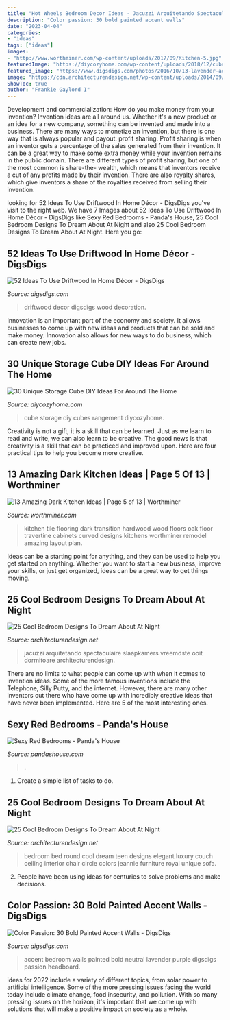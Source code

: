 ```yaml
---
title: "Hot Wheels Bedroom Decor Ideas - Jacuzzi Arquitetando Spectaculaire Slaapkamers Vreemdste Ooit Dormitoare Architecturendesign"
description: "Color passion: 30 bold painted accent walls"
date: "2023-04-04"
categories:
- "ideas"
tags: ["ideas"]
images:
- "http://www.worthminer.com/wp-content/uploads/2017/09/Kitchen-5.jpg"
featuredImage: "https://diycozyhome.com/wp-content/uploads/2018/12/cube-storage-diy-2.jpg"
featured_image: "https://www.digsdigs.com/photos/2016/10/13-lavender-accent-wall-gives-this-neutral-bedroom-a-girlish-feel.jpg"
image: "https://cdn.architecturendesign.net/wp-content/uploads/2014/09/17-romance-suite-hotel.jpg"
ShowToc: true
author: "Frankie Gaylord I"
---
```



Development and commercialization: How do you make money from your invention?
Invention ideas are all around us. Whether it's a new product or an idea for a new company, something can be invented and made into a business. There are many ways to monetize an invention, but there is one way that is always popular and payout: profit sharing. Profit sharing is when an inventor gets a percentage of the sales generated from their invention. It can be a great way to make some extra money while your invention remains in the public domain. There are different types of profit sharing, but one of the most common is share-the- wealth, which means that inventors receive a cut of any profits made by their invention. There are also royalty shares, which give inventors a share of the royalties received from selling their invention.

	

		
looking for 52 Ideas To Use Driftwood In Home Décor - DigsDigs you've visit to the right web. We have 7 Images about 52 Ideas To Use Driftwood In Home Décor - DigsDigs like Sexy Red Bedrooms - Panda&#039;s House, 25 Cool Bedroom Designs To Dream About At Night and also 25 Cool Bedroom Designs To Dream About At Night. Here you go:
		
    
## 52 Ideas To Use Driftwood In Home Décor - DigsDigs

<img loading=lazy src="https://www.digsdigs.com/photos/ideas-to-use-driftwood-in-home-decor-47.jpg" onerror="this.onerror=null;this.src='https://tse4.mm.bing.net/th?id=OIP.PXKq9Jr7bHtfsqb_88v1qwAAAA&amp;pid=15.1';" alt="52 Ideas To Use Driftwood In Home Décor - DigsDigs">

_Source: digsdigs.com_

>driftwood decor digsdigs wood decoration. 

	

Innovation is an important part of the economy and society. It allows businesses to come up with new ideas and products that can be sold and make money. Innovation also allows for new ways to do business, which can create new jobs.

    
## 30 Unique Storage Cube DIY Ideas For Around The Home

<img loading=lazy src="https://diycozyhome.com/wp-content/uploads/2018/12/cube-storage-diy-2.jpg" onerror="this.onerror=null;this.src='https://tse3.mm.bing.net/th?id=OIP.-0EqDl1h2qzS2EAvqOqp_wHaD4&amp;pid=15.1';" alt="30 Unique Storage Cube DIY Ideas For Around The Home">

_Source: diycozyhome.com_

>cube storage diy cubes rangement diycozyhome. 

	

Creativity is not a gift, it is a skill that can be learned. Just as we learn to read and write, we can also learn to be creative. The good news is that creativity is a skill that can be practiced and improved upon. Here are four practical tips to help you become more creative.

    
## 13 Amazing Dark Kitchen Ideas | Page 5 Of 13 | Worthminer

<img loading=lazy src="http://www.worthminer.com/wp-content/uploads/2017/09/Kitchen-5.jpg" onerror="this.onerror=null;this.src='https://tse4.mm.bing.net/th?id=OIP._3q-mennBE2hMlaLak5zQQHaLJ&amp;pid=15.1';" alt="13 Amazing Dark Kitchen Ideas | Page 5 of 13 | Worthminer">

_Source: worthminer.com_

>kitchen tile flooring dark transition hardwood wood floors oak floor travertine cabinets curved designs kitchens worthminer remodel amazing layout plan. 

	

Ideas can be a starting point for anything, and they can be used to help you get started on anything. Whether you want to start a new business, improve your skills, or just get organized, ideas can be a great way to get things moving.

    
## 25 Cool Bedroom Designs To Dream About At Night

<img loading=lazy src="https://cdn.architecturendesign.net/wp-content/uploads/2014/09/17-romance-suite-hotel.jpg" onerror="this.onerror=null;this.src='https://tse3.mm.bing.net/th?id=OIP.dArfE73hVXE8GGnsl6aDRwHaE8&amp;pid=15.1';" alt="25 Cool Bedroom Designs To Dream About At Night">

_Source: architecturendesign.net_

>jacuzzi arquitetando spectaculaire slaapkamers vreemdste ooit dormitoare architecturendesign. 

	

There are no limits to what people can come up with when it comes to invention ideas. Some of the more famous inventions include the Telephone, Silly Putty, and the internet. However, there are many other inventors out there who have come up with incredibly creative ideas that have never been implemented. Here are 5 of the most interesting ones.

    
## Sexy Red Bedrooms - Panda&#039;s House

<img loading=lazy src="http://www.pandashouse.com/wp-content/uploads/2013/04/luxury-red-bedroom.jpg" onerror="this.onerror=null;this.src='https://tse1.mm.bing.net/th?id=OIP.TjHnLSsfLChtZOlaBUxYbwHaJQ&amp;pid=15.1';" alt="Sexy Red Bedrooms - Panda&#039;s House">

_Source: pandashouse.com_

>. 

	

1. Create a simple list of tasks to do.

    
## 25 Cool Bedroom Designs To Dream About At Night

<img loading=lazy src="http://cdn.architecturendesign.net/wp-content/uploads/2014/09/18-round-velvet-elegant-bed.jpg" onerror="this.onerror=null;this.src='https://tse2.mm.bing.net/th?id=OIP.jitgndKbMNPfPxANAJ5B_AHaHa&amp;pid=15.1';" alt="25 Cool Bedroom Designs To Dream About At Night">

_Source: architecturendesign.net_

>bedroom bed round cool dream teen designs elegant luxury couch ceiling interior chair circle colors jeannie furniture royal unique sofa. 

	

2. People have been using ideas for centuries to solve problems and make decisions.

    
## Color Passion: 30 Bold Painted Accent Walls - DigsDigs

<img loading=lazy src="https://www.digsdigs.com/photos/2016/10/13-lavender-accent-wall-gives-this-neutral-bedroom-a-girlish-feel.jpg" onerror="this.onerror=null;this.src='https://tse1.mm.bing.net/th?id=OIP.yIo7-VIx_JTtsCtz1VMnZwHaLG&amp;pid=15.1';" alt="Color Passion: 30 Bold Painted Accent Walls - DigsDigs">

_Source: digsdigs.com_

>accent bedroom walls painted bold neutral lavender purple digsdigs passion headboard. 

	

ideas for 2022 include a variety of different topics, from solar power to artificial intelligence. Some of the more pressing issues facing the world today include climate change, food insecurity, and pollution. With so many pressing issues on the horizon, it's important that we come up with solutions that will make a positive impact on society as a whole.

